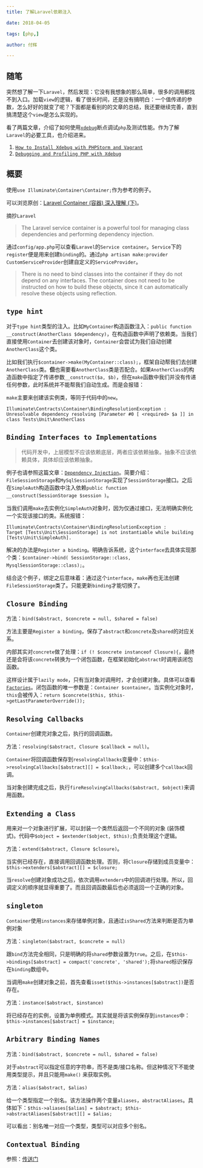 ```yaml
---
title: 了解Laravel依赖注入

date: 2018-04-05

tags: [php,]

author: 付辉

---
```


## 随笔

突然想了解一下`Laravel`，然后发现：它没有我想象的那么简单，很多的调用都找不到入口。加载`view`的逻辑，看了很长时间，还是没有搞明白：一个值传递的参数，怎么好好的就变了呢？下面都是看别的的文章的总结，我还要继续完善，直到搞清楚这个`view`是怎么实现的。

看了两篇文章，介绍了如何使用[`xdebug`](https://xdebug.org/)断点调试`php`及测试性能。作为了解`Laravel`的必要工具，也介绍进来。

1. [`How to Install Xdebug with PHPStorm and Vagrant`](https://www.sitepoint.com/install-xdebug-phpstorm-vagrant/)
2. [`Debugging and Profiling PHP with Xdebug`](https://www.sitepoint.com/debugging-and-profiling-php-with-xdebug/)

## 概要

使用`use Illuminate\Container\Container;`作为参考的例子。

可以浏览原创：[Laravel Container (容器) 深入理解 (下)](https://segmentfault.com/a/1190000011560253#articleHeader4)。

摘抄`Laravel`

>The Laravel service container is a powerful tool for managing class dependencies and performing dependency injection.

通过`config/app.php`可以查看`Laravel`的`Service container`。`Service`下的`register`便是用来创建`binding`的。通过`php artisan make:provider CustomServiceProvider`创建自定义的`ServiceProvider`。

>There is no need to bind classes into the container if they do not depend on any interfaces. The container does not need to be instructed on how to build these objects, since it can automatically resolve these objects using reflection.

## `type hint`

对于`type hint`类型的注入。比如`MyContainer`构造函数注入：`public function __construct(AnotherClass $dependency)`，在构造函数中声明了依赖类。当我们直接使用`Container`去创建该对象时，`Container`会尝试为我们自动创建`AnotherClass`这个类。

比如我们执行`$container->make(MyContainer::class);`，框架自动帮我们去创建`AnotherClass`类。**但**也需要看`AnotherClass`类是否配合。如果`AnotherClass`的构造函数中指定了传递参数`__construct($a, $b)`，但在`make`函数中我们并没有传递任何参数，此时系统并不能帮我们自动生成。而是会报错：

`make`主要来创建该实例类，等同于代码中的`new`。

```
Illuminate\Contracts\Container\BindingResolutionException : 
Unresolvable dependency resolving [Parameter #0 [ <required> $a ]] in class Tests\Unit\AnotherClass

```

## `Binding Interfaces to Implementations`

> 代码开发中，上层模型不应该依赖底层，两者应该依赖抽象。抽象不应该依赖具体，具体却应该依赖抽象。

例子也请参照这篇文章：[`Dependency Injection`](https://www.sitepoint.com/dependency-injection-laravels-ioc/)。简要介绍：`FileSessionStorage`和`MySqlSessionStorage`实现了`SessionStorage`接口。之后在`SimpleAuth`构造函数中注入依赖`public function __construct(SessionStorage $session )`。

当我们调用`make`去实例化`SimpleAuth`对象时，因为仅通过接口，无法明确实例化一个实现该接口的类。系统报错：
```
Illuminate\Contracts\Container\BindingResolutionException : 
Target [Tests\Unit\SessionStorage] is not instantiable while building [Tests\Unit\SimpleAuth].
```

解决的办法是`Register a binding`。明确告诉系统，这个`interface`去具体实现那个类：`$container->bind( SessionStorage::class, MysqlSessionStorage::class);`。

结合这个例子，绑定之后意味着：通过这个`interface`，`make`再也无法创建`FileSessionStorage`类了。只能更新`binding`才能切换了。

## `Closure Binding`

方法：`bind($abstract, $concrete = null, $shared = false)`

方法主要是`Register a binding`，保存了`abstract`和`concrete`及`shared`的对应关系。

内部其实对`concrete`做了处理：`if (! $concrete instanceof Closure){`，最终还是会将该`concrete`转换为一个闭包函数，在框架初始化`abstract`时调用该闭包函数。

这样设计属于`lazily mode`，只有当对象对调用时，才会创建对象。具体可以查看[`Factories`](http://php-di.org/doc/php-definitions.html#factories)。闭包函数的唯一参数是：`Container $container`。当实例化对象时，`this`会被传入：`return $concrete($this, $this->getLastParameterOverride());`

## `Resolving Callbacks`

`Container`创建完对象之后，执行的回调函数。

方法：`resolving($abstract, Closure $callback = null)`。

`Container`将回调函数保存到`resolvingCallbacks`变量中：`$this->resolvingCallbacks[$abstract][] = $callback;`，可以创建多个`callback`回调。

当对象创建完成之后，执行`fireResolvingCallbacks($abstract, $object)`来调用函数。

## `Extending a Class`

用来对一个对象进行扩展，可以封装一个类然后返回一个不同的对象 (装饰模式)。代码中`$object = $extender($object, $this);`负责处理这个逻辑。

方法：`extend($abstract, Closure $closure)`。

当实例已经存在，直接调用回调函数处理。否则，将`Closure`存储到成员变量中：`$this->extenders[$abstract][] = $closure;`

当`resolve`创建对象成功之后，依次调用`extenders`中的回调进行处理。所以，回调定义的顺序就显得重要了。而且回调函数最后也必须返回一个正确的对象。

## `singleton`

`Container`使用`instances`来存储单例对象，且通过`isShared`方法来判断是否为单例对象

方法：`singleton($abstract, $concrete = null)`

跟`bind`方法完全相同，只是明确的将`shared`参数设置为`true`。之后，在`$this->bindings[$abstract] = compact('concrete', 'shared');`将`shared`标识保存在`binding`数组中。

当调用`make`创建对象之前，首先查看`isset($this->instances[$abstract])`是否存在。

方法：`instance($abstract, $instance)`

将已经存在的实例，设置为单例模式。其实就是将该实例保存到`instances`中：`$this->instances[$abstract] = $instance;`

## `Arbitrary Binding Names`

方法：`bind($abstract, $concrete = null, $shared = false)`

对于`abstract`可以指定任意的字符串，而不是类/接口名称。但这种情况下不能使用类型提示，并且只能用`make()` 来获取实例。

方法：`alias($abstract, $alias)`

给一个类型指定一个别名。该方法操作两个变量`aliases`，`abstractAliases`。具体如下：`$this->aliases[$alias] = $abstract; $this->abstractAliases[$abstract][] = $alias;`

可以看出：别名唯一对应一个类型，类型可以对应多个别名。

## `Contextual Binding`

参照：[传送门](https://segmentfault.com/a/1190000011560253#articleHeader19)


